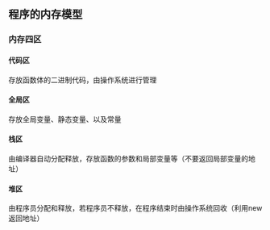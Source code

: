 ## 程序的内存模型
### 内存四区
#### 代码区
存放函数体的二进制代码，由操作系统进行管理
#### 全局区
存放全局变量、静态变量、以及常量
#### 栈区  
由编译器自动分配释放，存放函数的参数和局部变量等（不要返回局部变量的地址）    
#### 堆区  
由程序员分配和释放，若程序员不释放，在程序结束时由操作系统回收（利用new返回地址）

